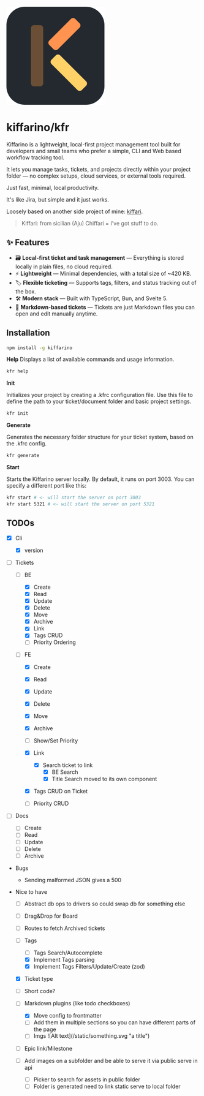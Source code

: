 ![Kiffarino Logo](/assets//logo.svg)

# kiffarino/kfr

Kiffarino is a lightweight, local-first project management tool built for developers and small teams who prefer a simple, CLI and Web based workflow tracking tool.

It lets you manage tasks, tickets, and projects directly within your project folder — no complex setups, cloud services, or external tools required.

Just fast, minimal, local productivity.

It's like Jira, but simple and it just works.

Loosely based on another side project of mine: [kiffari](https://github.com/vikkio88/kiffari).

> Kiffari: from sicilian (Aju) Chiffari = I've got stuff to do.


## ✨ Features

- 🗃️ **Local-first ticket and task management** — Everything is stored locally in plain files, no cloud required.
- ⚡ **Lightweight** — Minimal dependencies, with a total size of ~420 KB.
- 🏷️ **Flexible ticketing** — Supports tags, filters, and status tracking out of the box.
- 🛠️ **Modern stack** — Built with TypeScript, Bun, and Svelte 5.
- 📝 **Markdown-based tickets** — Tickets are just Markdown files you can open and edit manually anytime.

## Installation

```bash
npm install -g kiffarino
```

**Help**
Displays a list of available commands and usage information.

```bash
kfr help
```

**Init**

Initializes your project by creating a .kfrc configuration file.
Use this file to define the path to your ticket/document folder and basic project settings.

```bash
kfr init
```

**Generate**

Generates the necessary folder structure for your ticket system, based on the .kfrc config.

```bash
kfr generate
```

**Start**

Starts the Kiffarino server locally.
By default, it runs on port 3003. You can specify a different port like this:

```bash
kfr start # <- will start the server on port 3003
kfr start 5321 # <- will start the server on port 5321
```

## TODOs

- [x] Cli

  - [x] version

- [ ] Tickets

  - [ ] BE

    - [x] Create
    - [x] Read
    - [x] Update
    - [x] Delete
    - [x] Move
    - [x] Archive
    - [x] Link
    - [x] Tags CRUD
    - [ ] Priority Ordering

  - [ ] FE

    - [x] Create
    - [x] Read
    - [x] Update
    - [x] Delete
    - [x] Move
    - [x] Archive
    - [ ] Show/Set Priority
    - [x] Link

      - [x] Search ticket to link
        - [x] BE Search
        - [x] Title Search moved to its own component

    - [x] Tags CRUD on Ticket
    - [ ] Priority CRUD

- [ ] Docs

  - [ ] Create
  - [ ] Read
  - [ ] Update
  - [ ] Delete
  - [ ] Archive

- Bugs

  - Sending malformed JSON gives a 500

- Nice to have

  - [ ] Abstract db ops to drivers so could swap db for something else
  - [ ] Drag&Drop for Board
  - [ ] Routes to fetch Archived tickets
  - [ ] Tags
    - [ ] Tags Search/Autocomplete
    - [x] Implement Tags parsing
    - [x] Implement Tags Filters/Update/Create (zod)

  - [x] Ticket type
  - [ ] Short code?
  - [ ] Markdown plugins (like todo checkboxes)
    - [x] Move config to frontmatter
    - [ ] Add them in multiple sections so you can have different parts of the page
    - [ ] Imgs !\[Alt text\]\(/static/something.svg "a title"\)
  - [ ] Epic link/Milestone

  - [ ] Add images on a subfolder and be able to serve it via public serve in api
    - [ ] Picker to search for assets in public folder
    - [ ] Folder is generated need to link static serve to local folder
